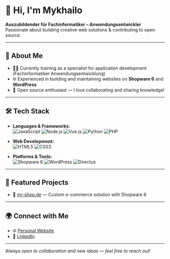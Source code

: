 # 👋 Hi, I'm Mykhailo

**Auszubildender für Fachinformatiker – Anwendungsentwickler**  
Passionate about building creative web solutions & contributing to open source.

---

## 🚀 About Me

- 🧑‍💻 Currently training as a specialist for application development (Fachinformatiker Anwendungsentwicklung)  
- 🌐 Experienced in building and maintaining websites on **Shopware 6** and **WordPress**
- 💚 Open source enthusiast — I love collaborating and sharing knowledge!

---

## 🛠️ Tech Stack

- **Languages & Frameworks:**  
  ![JavaScript](https://img.shields.io/badge/-JavaScript-black?style=flat-square&logo=javascript) ![Node.js](https://img.shields.io/badge/-Node.js-black?style=flat-square&logo=node.js) ![Vue.js](https://img.shields.io/badge/-Vue.js-black?style=flat-square&logo=vue.js) ![Python](https://img.shields.io/badge/-Python-black?style=flat-square&logo=python) ![PHP](https://img.shields.io/badge/-PHP-black?style=flat-square&logo=php)

- **Web Development:**  
  ![HTML5](https://img.shields.io/badge/-HTML5-black?style=flat-square&logo=html5) ![CSS3](https://img.shields.io/badge/-CSS3-black?style=flat-square&logo=css3)

- **Platforms & Tools:**  
  ![Shopware 6](https://img.shields.io/badge/-Shopware%206-black?style=flat-square&logo=shopware) ![WordPress](https://img.shields.io/badge/-WordPress-black?style=flat-square&logo=wordpress) ![Directus](https://img.shields.io/badge/-Directus-black?style=flat-square&logo=directus)

---

## 🌟 Featured Projects

- 🛒 [mr-shop.de](https://mr-shop.de) — Custom e-commerce solution with Shopware 6

---

## 🌍 Connect with Me

- 🌐 [Personal Website](https://kamidzu9.github.io/)
- 💼 [LinkedIn](https://www.linkedin.com/in/mykhailo-solovey-34345934a/)

---

_Always open to collaboration and new ideas — feel free to reach out!_
